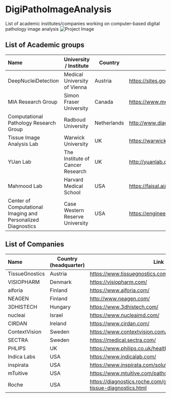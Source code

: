 # DigiPathoImageAnalysis
List of academic institutes/companies working on computer-based digital pathology image analysis 
![Project Image](https://github.com/masih4/DigiPathoImageAnalysis/blob/master/project_image.jpg)


## List of Academic groups

| Name | University / Institute | Country | Link |
| :---| --- | --- |  --- |
| DeepNucleiDetection                                         | Medical University of Vienna     | Austria    | https://sites.google.com/view/deepnucleidetection/news|
| MIA Research Group                                          | Simon Fraser University          | Canada     | https://www.medicalimageanalysis.com/ |
| Computational Pathology Research Group                      | Radboud University               | Netherlands|http://www.diagnijmegen.nl/index.php/Digital_Pathology|
| Tissue Image Analysis Lab                                   | Warwick University               | UK         | https://warwick.ac.uk/fac/sci/dcs/research/tia |
| YUan Lab                                                    | The Institute of Cancer Research | UK         | http://yuanlab.org/ |
| Mahmood Lab                                                 | Harvard Medical School           | USA        | https://faisal.ai/|
| Center of Computational Imaging and Personalized Diagnostics| Case Western Reserve University  | USA        |https://engineering.case.edu/centers/ccipd/|







## List of Companies
| Name | Country (headquarter) | Link |
| :---| --- | --- |
| TissueGnostics | Austria | https://www.tissuegnostics.com/ |
|VISIOPHARM| Denmark|https://visiopharm.com/|
| aiforia        | Finland | https://www.aiforia.com/ |
| NEAGEN         | Finland |http://www.neagen.com/|
| 3DHISTECH      | Hungary | https://www.3dhistech.com/ |
| nucleai        | Israel  | https://www.nucleaimd.com/|
| CIRDAN         | Ireland | https://www.cirdan.com/ |
| ContextVision  | Sweden  | https://www.contextvision.com/ |
| SECTRA         | Sweden  | https://medical.sectra.com/|
| PHLIPS         | UK      | https://www.philips.co.uk/healthcare/solutions/pathology|
| Indica Labs    | USA     | https://www.indicalab.com/ |
| inspirata      | USA     |  https://www.inspirata.com/solutions/digital-pathology/|
| mTuitive       | USA     |https://www.mtuitive.com/pathology.html|
| Roche          | USA     |https://diagnostics.roche.com/global/en/about/roche-tissue-diagnostics.html|
